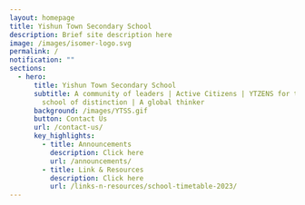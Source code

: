 ```yaml
---
layout: homepage
title: Yishun Town Secondary School
description: Brief site description here
image: /images/isomer-logo.svg
permalink: /
notification: ""
sections:
  - hero:
      title: Yishun Town Secondary School
      subtitle: A community of leaders | Active Citizens | YTZENS for the future | A
        school of distinction | A global thinker
      background: /images/YTSS.gif
      button: Contact Us
      url: /contact-us/
      key_highlights:
        - title: Announcements
          description: Click here
          url: /announcements/
        - title: Link & Resources
          description: Click here
          url: /links-n-resources/school-timetable-2023/
---
```

